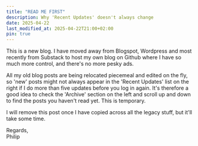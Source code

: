 ```yaml
---
title: "READ ME FIRST"
description: Why 'Recent Updates' doesn't always change
date: 2025-04-22
last_modified_at: 2025-04-22T21:00+02:00
pin: true
---
```


This is a new blog. I have moved away from Blogspot, Wordpress and most recently from Substack to host my own blog on Github where I have so much more control, and there's no more pesky ads.

All my old blog posts are being relocated piecemeal and edited on the fly, so 'new' posts might not always appear in the 'Recent Updates' list on the right if I do more than five updates before you log in again. It's therefore a good idea to check the 'Archive' section on the left and scroll up and down to find the posts you haven't read yet. This is temporary.

I will remove this post once I have copied across all the legacy stuff, but it'll take some time.

Regards,  
Philip
